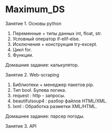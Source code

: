 # Maximum_DS

Занятие 1. Основы python

1. Переменные + типы данных int, float, str.
2. Условный оператор if-elif-else.
3. Исключения + конструкция try-except.
4. Цикл for.
5. Функции.

Домашние задание: калькулятор.

Занятие 2. Web-scraping

1. Библиотеки + менеджер пакетов pip.
2. Тип bool. Булева логика.
3. request : http - запросы.
4. beautifulsoup4 : разбор файлов HTML/XML.
5. lxml : Обработка разметки XML/HTML.

Домашнее задание: парсер погоды.

Занятие 3. API
